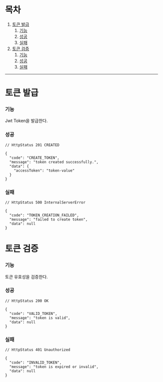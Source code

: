 # 목차
1. [토큰 발급](#토큰-발급)
   1. [기능](#기능)
   2. [성공](#성공)
   3. [실패](#실패)
2. [토큰 검증](#토큰-검증)
   1. [기능](#기능-1)
   2. [성공](#성공-1)
   3. [실패](#실패-1)

---


# 토큰 발급

### 기능

Jwt Token을 발급한다.

### 성공

```
// HttpStatus 201 CREATED

{
  "code": "CREATE_TOKEN",
  "message": "token created successfully.",
  "data": {
    "accessToken": "token-value"
  }
}
```

### 실패

```
// HttpStatus 500 InternalServerError

{
  "code": "TOKEN_CREATION_FAILED",
  "message": "failed to create token",
  "data": null
}
```

# 토큰 검증

### 기능

토큰 유효성을 검증한다.

### 성공

```
// HttpStatus 200 OK

{
  "code": "VALID_TOKEN",
  "message": "token is valid",
  "data": null
}
```

### 실패

```
// HttpStatus 401 Unauthorized

{
  "code": "INVALID_TOKEN",
  "message": "token is expired or invalid",
  "data": null
}
```

